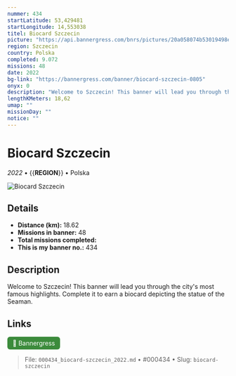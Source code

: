 ```yaml
---
nummer: 434
startLatitude: 53,429481
startLongitude: 14,553038
titel: Biocard Szczecin
picture: "https://api.bannergress.com/bnrs/pictures/20a058074b53019498efad8705ff63fd"
region: Szczecin
country: Polska
completed: 9.072
missions: 48
date: 2022
bg-link: "https://bannergress.com/banner/biocard-szczecin-0805"
onyx: 0
description: "Welcome to Szczecin! This banner will lead you through the city's most famous highlights. Complete it to earn a biocard depicting the statue of the Seaman."
lengthKMeters: 18,62
umap: ""
missionDay: ""
notice: ""
---
```

# Biocard Szczecin

*2022* • {{__REGION__}} • Polska

![Biocard Szczecin](https://api.bannergress.com/bnrs/pictures/20a058074b53019498efad8705ff63fd)



## Details
- **Distance (km):** 18.62
- **Missions in banner:** 48
- **Total missions completed:** 
- **This is my banner no.:** 434



## Description
Welcome to Szczecin! This banner will lead you through the city's most famous highlights. Complete it to earn a biocard depicting the statue of the Seaman.



## Links
<a href="https://bannergress.com/banner/biocard-szczecin-0805" target="_blank" style="display:inline-block;margin-right:8px;padding:6px 12px;background:#3c8b3c;color:#fff;text-decoration:none;border-radius:6px;">🔗 Bannergress</a>



> File: `000434_biocard-szczecin_2022.md` • #000434 • Slug: `biocard-szczecin`
